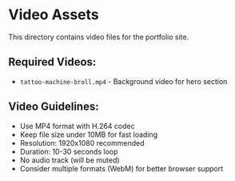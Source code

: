 # Video Assets

This directory contains video files for the portfolio site.

## Required Videos:
- `tattoo-machine-broll.mp4` - Background video for hero section

## Video Guidelines:
- Use MP4 format with H.264 codec
- Keep file size under 10MB for fast loading
- Resolution: 1920x1080 recommended
- Duration: 10-30 seconds loop
- No audio track (will be muted)
- Consider multiple formats (WebM) for better browser support
